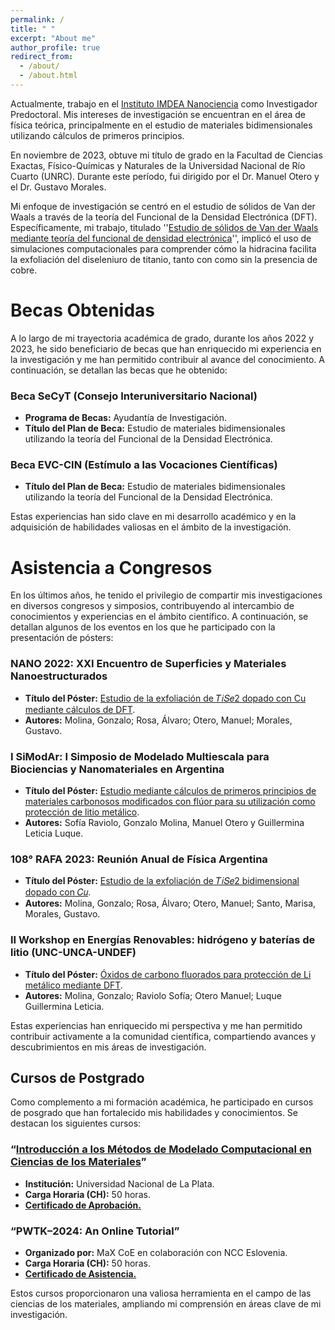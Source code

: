 ```yaml
---
permalink: /
title: " "
excerpt: "About me"
author_profile: true
redirect_from: 
  - /about/
  - /about.html
---
```


Actualmente, trabajo en el [Instituto IMDEA Nanociencia](https://www.nanociencia.imdea.org/es/) como Investigador Predoctoral. Mis intereses de investigación se encuentran en el área de física teórica, principalmente en el estudio de materiales bidimensionales utilizando cálculos de primeros principios.

En noviembre de 2023, obtuve mi título de grado en la Facultad de Ciencias Exactas, Físico-Químicas y Naturales de la Universidad Nacional de Río Cuarto (UNRC). Durante este período, fui dirigido por el Dr. Manuel Otero y el Dr. Gustavo Morales.

Mi enfoque de investigación se centró en el estudio de sólidos de Van der Waals a través de la teoría del Funcional de la Densidad Electrónica (DFT). Específicamente, mi trabajo, titulado ''[Estudio de sólidos de Van der Waals mediante teoría del funcional de densidad electrónica](https://g98molina.github.io/files/Tesis_Molina.pdf)'', implicó el uso de simulaciones computacionales para comprender cómo la hidracina facilita la exfoliación del diseleniuro de titanio, tanto con como sin la presencia de cobre.

Becas Obtenidas
======
A lo largo de mi trayectoria académica de grado, durante los años 2022 y 2023, he sido beneficiario de becas que han enriquecido mi experiencia en la investigación y me han permitido contribuir al avance del conocimiento. A continuación, se detallan las becas que he obtenido:

### Beca SeCyT (Consejo Interuniversitario Nacional)
- **Programa de Becas:** Ayudantía de Investigación.
- **Título del Plan de Beca:** Estudio de materiales bidimensionales utilizando la teoría del Funcional de la Densidad Electrónica.

### Beca EVC-CIN (Estímulo a las Vocaciones Científicas)
- **Título del Plan de Beca:** Estudio de materiales bidimensionales utilizando la teoría del Funcional de la Densidad Electrónica.

Estas experiencias han sido clave en mi desarrollo académico y en la adquisición de habilidades valiosas en el ámbito de la investigación.

Asistencia a Congresos
======
En los últimos años, he tenido el privilegio de compartir mis investigaciones en diversos congresos y simposios, contribuyendo al intercambio de conocimientos y experiencias en el ámbito científico. A continuación, se detallan algunos de los eventos en los que he participado con la presentación de pósters:

### NANO 2022: XXI Encuentro de Superficies y Materiales Nanoestructurados
- **Título del Póster:** [Estudio de la exfoliación de 𝑇𝑖𝑆𝑒2 dopado con Cu mediante cálculos de DFT](https://g98molina.github.io/files/Resumen-NANO2022.pdf).
- **Autores:** Molina, Gonzalo; Rosa, Álvaro; Otero, Manuel; Morales, Gustavo.

### I SiModAr: I Simposio de Modelado Multiescala para Biociencias y Nanomateriales en Argentina
- **Título del Póster:** [Estudio mediante cálculos de primeros principios de materiales carbonosos modificados con flúor para su utilización como protección de litio metálico](https://g98molina.github.io/files/Resumen-SIMODAR2022.pdf).
- **Autores:** Sofía Raviolo, Gonzalo Molina, Manuel Otero y Guillermina Leticia Luque.

### 108° RAFA 2023: Reunión Anual de Física Argentina
- **Título del Póster:** [Estudio de la exfoliación de 𝑇𝑖𝑆𝑒2 bidimensional dopado con 𝐶𝑢](https://g98molina.github.io/files/Rafa.pdf).
- **Autores:** Molina, Gonzalo; Rosa, Álvaro; Otero, Manuel; Santo, Marisa, Morales, Gustavo.

### II Workshop en Energías Renovables: hidrógeno y baterías de litio (UNC-UNCA-UNDEF)
- **Título del Póster:** [Óxidos de carbono fluorados para protección de Li metálico mediante DFT](https://g98molina.github.io/files/posterWER2023.pdf).
- **Autores:** Molina, Gonzalo; Raviolo Sofía; Otero Manuel; Luque Guillermina Leticia.

Estas experiencias han enriquecido mi perspectiva y me han permitido contribuir activamente a la comunidad científica, compartiendo avances y descubrimientos en mis áreas de investigación.

Cursos de Postgrado
------
Como complemento a mi formación académica, he participado en cursos de posgrado que han fortalecido mis habilidades y conocimientos. Se destacan los siguientes cursos:

### “[Introducción a los Métodos de Modelado Computacional en Ciencias de los Materiales](https://g98molina.github.io/files/Programa_Curso-Introd.Modelado.Computacional.pdf)”
- **Institución:** Universidad Nacional de La Plata.
- **Carga Horaria (CH):** 50 horas.
- **[Certificado de Aprobación.](https://g98molina.github.io/files/cert-DFT.pdf)**

### “PWTK–2024: An Online Tutorial”
- **Organizado por:** MaX CoE en colaboración con NCC Eslovenia.
- **Carga Horaria (CH):** 50 horas.
- **[Certificado de Asistencia.](https://g98molina.github.io/files/cert-DFT.pdf)**

Estos cursos proporcionaron una valiosa herramienta en el campo de las ciencias de los materiales, ampliando mi comprensión en áreas clave de mi investigación.
